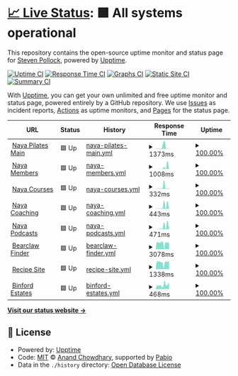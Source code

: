 # [📈 Live Status](https://jacksonp2008.github.io/nayauptime): <!--live status--> **🟩 All systems operational**

This repository contains the open-source uptime monitor and status page for [Steven Pollock](https://jacksonp2008.github.io/nayauptime), powered by [Upptime](https://github.com/nayauptime/nayauptime).

[![Uptime CI](https://github.com/jacksonp2008/nayauptime/workflows/Uptime%20CI/badge.svg)](https://github.com/jacksonp2008/nayauptime/actions?query=workflow%3A%22Uptime+CI%22)
[![Response Time CI](https://github.com/jacksonp2008/nayauptime/workflows/Response%20Time%20CI/badge.svg)](https://github.com/jacksonp2008/nayauptime/actions?query=workflow%3A%22Response+Time+CI%22)
[![Graphs CI](https://github.com/jacksonp2008/nayauptime/workflows/Graphs%20CI/badge.svg)](https://github.com/jacksonp2008/nayauptime/actions?query=workflow%3A%22Graphs+CI%22)
[![Static Site CI](https://github.com/jacksonp2008/nayauptime/workflows/Static%20Site%20CI/badge.svg)](https://github.com/jacksonp2008/nayauptime/actions?query=workflow%3A%22Static+Site+CI%22)
[![Summary CI](https://github.com/jacksonp2008/nayauptime/workflows/Summary%20CI/badge.svg)](https://github.com/jacksonp2008/nayauptime/actions?query=workflow%3A%22Summary+CI%22)

With [Upptime](https://nayauptime.js.org), you can get your own unlimited and free uptime monitor and status page, powered entirely by a GitHub repository. We use [Issues](https://github.com/jacksonp2008/nayauptime/issues) as incident reports, [Actions](https://github.com/jacksonp2008/nayauptime/actions) as uptime monitors, and [Pages](https://jacksonp2008.github.io/nayauptime) for the status page.

<!--start: status pages-->
<!-- This summary is generated by Upptime (https://github.com/upptime/upptime) -->
<!-- Do not edit this manually, your changes will be overwritten -->
<!-- prettier-ignore -->
| URL | Status | History | Response Time | Uptime |
| --- | ------ | ------- | ------------- | ------ |
| <img alt="" src="https://icons.duckduckgo.com/ip3/nayapilates.com.ico" height="13"> [Naya Pilates Main](https://nayapilates.com/) | 🟩 Up | [naya-pilates-main.yml](https://github.com/jacksonp2008/nayauptime/commits/HEAD/history/naya-pilates-main.yml) | <details><summary><img alt="Response time graph" src="./graphs/naya-pilates-main/response-time-week.png" height="20"> 1373ms</summary><br><a href="https://jacksonp2008.github.io/nayauptime/history/naya-pilates-main"><img alt="Response time 563" src="https://img.shields.io/endpoint?url=https%3A%2F%2Fraw.githubusercontent.com%2Fjacksonp2008%2Fnayauptime%2FHEAD%2Fapi%2Fnaya-pilates-main%2Fresponse-time.json"></a><br><a href="https://jacksonp2008.github.io/nayauptime/history/naya-pilates-main"><img alt="24-hour response time 274" src="https://img.shields.io/endpoint?url=https%3A%2F%2Fraw.githubusercontent.com%2Fjacksonp2008%2Fnayauptime%2FHEAD%2Fapi%2Fnaya-pilates-main%2Fresponse-time-day.json"></a><br><a href="https://jacksonp2008.github.io/nayauptime/history/naya-pilates-main"><img alt="7-day response time 1373" src="https://img.shields.io/endpoint?url=https%3A%2F%2Fraw.githubusercontent.com%2Fjacksonp2008%2Fnayauptime%2FHEAD%2Fapi%2Fnaya-pilates-main%2Fresponse-time-week.json"></a><br><a href="https://jacksonp2008.github.io/nayauptime/history/naya-pilates-main"><img alt="30-day response time 1206" src="https://img.shields.io/endpoint?url=https%3A%2F%2Fraw.githubusercontent.com%2Fjacksonp2008%2Fnayauptime%2FHEAD%2Fapi%2Fnaya-pilates-main%2Fresponse-time-month.json"></a><br><a href="https://jacksonp2008.github.io/nayauptime/history/naya-pilates-main"><img alt="1-year response time 563" src="https://img.shields.io/endpoint?url=https%3A%2F%2Fraw.githubusercontent.com%2Fjacksonp2008%2Fnayauptime%2FHEAD%2Fapi%2Fnaya-pilates-main%2Fresponse-time-year.json"></a></details> | <details><summary><a href="https://jacksonp2008.github.io/nayauptime/history/naya-pilates-main">100.00%</a></summary><a href="https://jacksonp2008.github.io/nayauptime/history/naya-pilates-main"><img alt="All-time uptime 99.97%" src="https://img.shields.io/endpoint?url=https%3A%2F%2Fraw.githubusercontent.com%2Fjacksonp2008%2Fnayauptime%2FHEAD%2Fapi%2Fnaya-pilates-main%2Fuptime.json"></a><br><a href="https://jacksonp2008.github.io/nayauptime/history/naya-pilates-main"><img alt="24-hour uptime 100.00%" src="https://img.shields.io/endpoint?url=https%3A%2F%2Fraw.githubusercontent.com%2Fjacksonp2008%2Fnayauptime%2FHEAD%2Fapi%2Fnaya-pilates-main%2Fuptime-day.json"></a><br><a href="https://jacksonp2008.github.io/nayauptime/history/naya-pilates-main"><img alt="7-day uptime 100.00%" src="https://img.shields.io/endpoint?url=https%3A%2F%2Fraw.githubusercontent.com%2Fjacksonp2008%2Fnayauptime%2FHEAD%2Fapi%2Fnaya-pilates-main%2Fuptime-week.json"></a><br><a href="https://jacksonp2008.github.io/nayauptime/history/naya-pilates-main"><img alt="30-day uptime 99.93%" src="https://img.shields.io/endpoint?url=https%3A%2F%2Fraw.githubusercontent.com%2Fjacksonp2008%2Fnayauptime%2FHEAD%2Fapi%2Fnaya-pilates-main%2Fuptime-month.json"></a><br><a href="https://jacksonp2008.github.io/nayauptime/history/naya-pilates-main"><img alt="1-year uptime 99.97%" src="https://img.shields.io/endpoint?url=https%3A%2F%2Fraw.githubusercontent.com%2Fjacksonp2008%2Fnayauptime%2FHEAD%2Fapi%2Fnaya-pilates-main%2Fuptime-year.json"></a></details>
| <img alt="" src="https://icons.duckduckgo.com/ip3/nayapilates.com.ico" height="13"> [Naya Members](https://nayapilates.com/memberships/) | 🟩 Up | [naya-members.yml](https://github.com/jacksonp2008/nayauptime/commits/HEAD/history/naya-members.yml) | <details><summary><img alt="Response time graph" src="./graphs/naya-members/response-time-week.png" height="20"> 1008ms</summary><br><a href="https://jacksonp2008.github.io/nayauptime/history/naya-members"><img alt="Response time 535" src="https://img.shields.io/endpoint?url=https%3A%2F%2Fraw.githubusercontent.com%2Fjacksonp2008%2Fnayauptime%2FHEAD%2Fapi%2Fnaya-members%2Fresponse-time.json"></a><br><a href="https://jacksonp2008.github.io/nayauptime/history/naya-members"><img alt="24-hour response time 1503" src="https://img.shields.io/endpoint?url=https%3A%2F%2Fraw.githubusercontent.com%2Fjacksonp2008%2Fnayauptime%2FHEAD%2Fapi%2Fnaya-members%2Fresponse-time-day.json"></a><br><a href="https://jacksonp2008.github.io/nayauptime/history/naya-members"><img alt="7-day response time 1008" src="https://img.shields.io/endpoint?url=https%3A%2F%2Fraw.githubusercontent.com%2Fjacksonp2008%2Fnayauptime%2FHEAD%2Fapi%2Fnaya-members%2Fresponse-time-week.json"></a><br><a href="https://jacksonp2008.github.io/nayauptime/history/naya-members"><img alt="30-day response time 1009" src="https://img.shields.io/endpoint?url=https%3A%2F%2Fraw.githubusercontent.com%2Fjacksonp2008%2Fnayauptime%2FHEAD%2Fapi%2Fnaya-members%2Fresponse-time-month.json"></a><br><a href="https://jacksonp2008.github.io/nayauptime/history/naya-members"><img alt="1-year response time 535" src="https://img.shields.io/endpoint?url=https%3A%2F%2Fraw.githubusercontent.com%2Fjacksonp2008%2Fnayauptime%2FHEAD%2Fapi%2Fnaya-members%2Fresponse-time-year.json"></a></details> | <details><summary><a href="https://jacksonp2008.github.io/nayauptime/history/naya-members">100.00%</a></summary><a href="https://jacksonp2008.github.io/nayauptime/history/naya-members"><img alt="All-time uptime 100.00%" src="https://img.shields.io/endpoint?url=https%3A%2F%2Fraw.githubusercontent.com%2Fjacksonp2008%2Fnayauptime%2FHEAD%2Fapi%2Fnaya-members%2Fuptime.json"></a><br><a href="https://jacksonp2008.github.io/nayauptime/history/naya-members"><img alt="24-hour uptime 100.00%" src="https://img.shields.io/endpoint?url=https%3A%2F%2Fraw.githubusercontent.com%2Fjacksonp2008%2Fnayauptime%2FHEAD%2Fapi%2Fnaya-members%2Fuptime-day.json"></a><br><a href="https://jacksonp2008.github.io/nayauptime/history/naya-members"><img alt="7-day uptime 100.00%" src="https://img.shields.io/endpoint?url=https%3A%2F%2Fraw.githubusercontent.com%2Fjacksonp2008%2Fnayauptime%2FHEAD%2Fapi%2Fnaya-members%2Fuptime-week.json"></a><br><a href="https://jacksonp2008.github.io/nayauptime/history/naya-members"><img alt="30-day uptime 100.00%" src="https://img.shields.io/endpoint?url=https%3A%2F%2Fraw.githubusercontent.com%2Fjacksonp2008%2Fnayauptime%2FHEAD%2Fapi%2Fnaya-members%2Fuptime-month.json"></a><br><a href="https://jacksonp2008.github.io/nayauptime/history/naya-members"><img alt="1-year uptime 100.00%" src="https://img.shields.io/endpoint?url=https%3A%2F%2Fraw.githubusercontent.com%2Fjacksonp2008%2Fnayauptime%2FHEAD%2Fapi%2Fnaya-members%2Fuptime-year.json"></a></details>
| <img alt="" src="https://icons.duckduckgo.com/ip3/nayapilates.com.ico" height="13"> [Naya Courses](https://nayapilates.com/courses/) | 🟩 Up | [naya-courses.yml](https://github.com/jacksonp2008/nayauptime/commits/HEAD/history/naya-courses.yml) | <details><summary><img alt="Response time graph" src="./graphs/naya-courses/response-time-week.png" height="20"> 332ms</summary><br><a href="https://jacksonp2008.github.io/nayauptime/history/naya-courses"><img alt="Response time 301" src="https://img.shields.io/endpoint?url=https%3A%2F%2Fraw.githubusercontent.com%2Fjacksonp2008%2Fnayauptime%2FHEAD%2Fapi%2Fnaya-courses%2Fresponse-time.json"></a><br><a href="https://jacksonp2008.github.io/nayauptime/history/naya-courses"><img alt="24-hour response time 1320" src="https://img.shields.io/endpoint?url=https%3A%2F%2Fraw.githubusercontent.com%2Fjacksonp2008%2Fnayauptime%2FHEAD%2Fapi%2Fnaya-courses%2Fresponse-time-day.json"></a><br><a href="https://jacksonp2008.github.io/nayauptime/history/naya-courses"><img alt="7-day response time 332" src="https://img.shields.io/endpoint?url=https%3A%2F%2Fraw.githubusercontent.com%2Fjacksonp2008%2Fnayauptime%2FHEAD%2Fapi%2Fnaya-courses%2Fresponse-time-week.json"></a><br><a href="https://jacksonp2008.github.io/nayauptime/history/naya-courses"><img alt="30-day response time 294" src="https://img.shields.io/endpoint?url=https%3A%2F%2Fraw.githubusercontent.com%2Fjacksonp2008%2Fnayauptime%2FHEAD%2Fapi%2Fnaya-courses%2Fresponse-time-month.json"></a><br><a href="https://jacksonp2008.github.io/nayauptime/history/naya-courses"><img alt="1-year response time 301" src="https://img.shields.io/endpoint?url=https%3A%2F%2Fraw.githubusercontent.com%2Fjacksonp2008%2Fnayauptime%2FHEAD%2Fapi%2Fnaya-courses%2Fresponse-time-year.json"></a></details> | <details><summary><a href="https://jacksonp2008.github.io/nayauptime/history/naya-courses">100.00%</a></summary><a href="https://jacksonp2008.github.io/nayauptime/history/naya-courses"><img alt="All-time uptime 100.00%" src="https://img.shields.io/endpoint?url=https%3A%2F%2Fraw.githubusercontent.com%2Fjacksonp2008%2Fnayauptime%2FHEAD%2Fapi%2Fnaya-courses%2Fuptime.json"></a><br><a href="https://jacksonp2008.github.io/nayauptime/history/naya-courses"><img alt="24-hour uptime 100.00%" src="https://img.shields.io/endpoint?url=https%3A%2F%2Fraw.githubusercontent.com%2Fjacksonp2008%2Fnayauptime%2FHEAD%2Fapi%2Fnaya-courses%2Fuptime-day.json"></a><br><a href="https://jacksonp2008.github.io/nayauptime/history/naya-courses"><img alt="7-day uptime 100.00%" src="https://img.shields.io/endpoint?url=https%3A%2F%2Fraw.githubusercontent.com%2Fjacksonp2008%2Fnayauptime%2FHEAD%2Fapi%2Fnaya-courses%2Fuptime-week.json"></a><br><a href="https://jacksonp2008.github.io/nayauptime/history/naya-courses"><img alt="30-day uptime 100.00%" src="https://img.shields.io/endpoint?url=https%3A%2F%2Fraw.githubusercontent.com%2Fjacksonp2008%2Fnayauptime%2FHEAD%2Fapi%2Fnaya-courses%2Fuptime-month.json"></a><br><a href="https://jacksonp2008.github.io/nayauptime/history/naya-courses"><img alt="1-year uptime 100.00%" src="https://img.shields.io/endpoint?url=https%3A%2F%2Fraw.githubusercontent.com%2Fjacksonp2008%2Fnayauptime%2FHEAD%2Fapi%2Fnaya-courses%2Fuptime-year.json"></a></details>
| <img alt="" src="https://icons.duckduckgo.com/ip3/nayapilates.com.ico" height="13"> [Naya Coaching](https://nayapilates.com/coaching/) | 🟩 Up | [naya-coaching.yml](https://github.com/jacksonp2008/nayauptime/commits/HEAD/history/naya-coaching.yml) | <details><summary><img alt="Response time graph" src="./graphs/naya-coaching/response-time-week.png" height="20"> 443ms</summary><br><a href="https://jacksonp2008.github.io/nayauptime/history/naya-coaching"><img alt="Response time 254" src="https://img.shields.io/endpoint?url=https%3A%2F%2Fraw.githubusercontent.com%2Fjacksonp2008%2Fnayauptime%2FHEAD%2Fapi%2Fnaya-coaching%2Fresponse-time.json"></a><br><a href="https://jacksonp2008.github.io/nayauptime/history/naya-coaching"><img alt="24-hour response time 1298" src="https://img.shields.io/endpoint?url=https%3A%2F%2Fraw.githubusercontent.com%2Fjacksonp2008%2Fnayauptime%2FHEAD%2Fapi%2Fnaya-coaching%2Fresponse-time-day.json"></a><br><a href="https://jacksonp2008.github.io/nayauptime/history/naya-coaching"><img alt="7-day response time 443" src="https://img.shields.io/endpoint?url=https%3A%2F%2Fraw.githubusercontent.com%2Fjacksonp2008%2Fnayauptime%2FHEAD%2Fapi%2Fnaya-coaching%2Fresponse-time-week.json"></a><br><a href="https://jacksonp2008.github.io/nayauptime/history/naya-coaching"><img alt="30-day response time 296" src="https://img.shields.io/endpoint?url=https%3A%2F%2Fraw.githubusercontent.com%2Fjacksonp2008%2Fnayauptime%2FHEAD%2Fapi%2Fnaya-coaching%2Fresponse-time-month.json"></a><br><a href="https://jacksonp2008.github.io/nayauptime/history/naya-coaching"><img alt="1-year response time 254" src="https://img.shields.io/endpoint?url=https%3A%2F%2Fraw.githubusercontent.com%2Fjacksonp2008%2Fnayauptime%2FHEAD%2Fapi%2Fnaya-coaching%2Fresponse-time-year.json"></a></details> | <details><summary><a href="https://jacksonp2008.github.io/nayauptime/history/naya-coaching">100.00%</a></summary><a href="https://jacksonp2008.github.io/nayauptime/history/naya-coaching"><img alt="All-time uptime 100.00%" src="https://img.shields.io/endpoint?url=https%3A%2F%2Fraw.githubusercontent.com%2Fjacksonp2008%2Fnayauptime%2FHEAD%2Fapi%2Fnaya-coaching%2Fuptime.json"></a><br><a href="https://jacksonp2008.github.io/nayauptime/history/naya-coaching"><img alt="24-hour uptime 100.00%" src="https://img.shields.io/endpoint?url=https%3A%2F%2Fraw.githubusercontent.com%2Fjacksonp2008%2Fnayauptime%2FHEAD%2Fapi%2Fnaya-coaching%2Fuptime-day.json"></a><br><a href="https://jacksonp2008.github.io/nayauptime/history/naya-coaching"><img alt="7-day uptime 100.00%" src="https://img.shields.io/endpoint?url=https%3A%2F%2Fraw.githubusercontent.com%2Fjacksonp2008%2Fnayauptime%2FHEAD%2Fapi%2Fnaya-coaching%2Fuptime-week.json"></a><br><a href="https://jacksonp2008.github.io/nayauptime/history/naya-coaching"><img alt="30-day uptime 100.00%" src="https://img.shields.io/endpoint?url=https%3A%2F%2Fraw.githubusercontent.com%2Fjacksonp2008%2Fnayauptime%2FHEAD%2Fapi%2Fnaya-coaching%2Fuptime-month.json"></a><br><a href="https://jacksonp2008.github.io/nayauptime/history/naya-coaching"><img alt="1-year uptime 100.00%" src="https://img.shields.io/endpoint?url=https%3A%2F%2Fraw.githubusercontent.com%2Fjacksonp2008%2Fnayauptime%2FHEAD%2Fapi%2Fnaya-coaching%2Fuptime-year.json"></a></details>
| <img alt="" src="https://icons.duckduckgo.com/ip3/nayapilates.com.ico" height="13"> [Naya Podcasts](https://nayapilates.com/podcasts/) | 🟩 Up | [naya-podcasts.yml](https://github.com/jacksonp2008/nayauptime/commits/HEAD/history/naya-podcasts.yml) | <details><summary><img alt="Response time graph" src="./graphs/naya-podcasts/response-time-week.png" height="20"> 471ms</summary><br><a href="https://jacksonp2008.github.io/nayauptime/history/naya-podcasts"><img alt="Response time 262" src="https://img.shields.io/endpoint?url=https%3A%2F%2Fraw.githubusercontent.com%2Fjacksonp2008%2Fnayauptime%2FHEAD%2Fapi%2Fnaya-podcasts%2Fresponse-time.json"></a><br><a href="https://jacksonp2008.github.io/nayauptime/history/naya-podcasts"><img alt="24-hour response time 1234" src="https://img.shields.io/endpoint?url=https%3A%2F%2Fraw.githubusercontent.com%2Fjacksonp2008%2Fnayauptime%2FHEAD%2Fapi%2Fnaya-podcasts%2Fresponse-time-day.json"></a><br><a href="https://jacksonp2008.github.io/nayauptime/history/naya-podcasts"><img alt="7-day response time 471" src="https://img.shields.io/endpoint?url=https%3A%2F%2Fraw.githubusercontent.com%2Fjacksonp2008%2Fnayauptime%2FHEAD%2Fapi%2Fnaya-podcasts%2Fresponse-time-week.json"></a><br><a href="https://jacksonp2008.github.io/nayauptime/history/naya-podcasts"><img alt="30-day response time 369" src="https://img.shields.io/endpoint?url=https%3A%2F%2Fraw.githubusercontent.com%2Fjacksonp2008%2Fnayauptime%2FHEAD%2Fapi%2Fnaya-podcasts%2Fresponse-time-month.json"></a><br><a href="https://jacksonp2008.github.io/nayauptime/history/naya-podcasts"><img alt="1-year response time 262" src="https://img.shields.io/endpoint?url=https%3A%2F%2Fraw.githubusercontent.com%2Fjacksonp2008%2Fnayauptime%2FHEAD%2Fapi%2Fnaya-podcasts%2Fresponse-time-year.json"></a></details> | <details><summary><a href="https://jacksonp2008.github.io/nayauptime/history/naya-podcasts">100.00%</a></summary><a href="https://jacksonp2008.github.io/nayauptime/history/naya-podcasts"><img alt="All-time uptime 100.00%" src="https://img.shields.io/endpoint?url=https%3A%2F%2Fraw.githubusercontent.com%2Fjacksonp2008%2Fnayauptime%2FHEAD%2Fapi%2Fnaya-podcasts%2Fuptime.json"></a><br><a href="https://jacksonp2008.github.io/nayauptime/history/naya-podcasts"><img alt="24-hour uptime 100.00%" src="https://img.shields.io/endpoint?url=https%3A%2F%2Fraw.githubusercontent.com%2Fjacksonp2008%2Fnayauptime%2FHEAD%2Fapi%2Fnaya-podcasts%2Fuptime-day.json"></a><br><a href="https://jacksonp2008.github.io/nayauptime/history/naya-podcasts"><img alt="7-day uptime 100.00%" src="https://img.shields.io/endpoint?url=https%3A%2F%2Fraw.githubusercontent.com%2Fjacksonp2008%2Fnayauptime%2FHEAD%2Fapi%2Fnaya-podcasts%2Fuptime-week.json"></a><br><a href="https://jacksonp2008.github.io/nayauptime/history/naya-podcasts"><img alt="30-day uptime 100.00%" src="https://img.shields.io/endpoint?url=https%3A%2F%2Fraw.githubusercontent.com%2Fjacksonp2008%2Fnayauptime%2FHEAD%2Fapi%2Fnaya-podcasts%2Fuptime-month.json"></a><br><a href="https://jacksonp2008.github.io/nayauptime/history/naya-podcasts"><img alt="1-year uptime 100.00%" src="https://img.shields.io/endpoint?url=https%3A%2F%2Fraw.githubusercontent.com%2Fjacksonp2008%2Fnayauptime%2FHEAD%2Fapi%2Fnaya-podcasts%2Fuptime-year.json"></a></details>
| <img alt="" src="https://icons.duckduckgo.com/ip3/movewith.site.ico" height="13"> [Bearclaw Finder](https://movewith.site/bearclaws/) | 🟩 Up | [bearclaw-finder.yml](https://github.com/jacksonp2008/nayauptime/commits/HEAD/history/bearclaw-finder.yml) | <details><summary><img alt="Response time graph" src="./graphs/bearclaw-finder/response-time-week.png" height="20"> 3078ms</summary><br><a href="https://jacksonp2008.github.io/nayauptime/history/bearclaw-finder"><img alt="Response time 2616" src="https://img.shields.io/endpoint?url=https%3A%2F%2Fraw.githubusercontent.com%2Fjacksonp2008%2Fnayauptime%2FHEAD%2Fapi%2Fbearclaw-finder%2Fresponse-time.json"></a><br><a href="https://jacksonp2008.github.io/nayauptime/history/bearclaw-finder"><img alt="24-hour response time 3236" src="https://img.shields.io/endpoint?url=https%3A%2F%2Fraw.githubusercontent.com%2Fjacksonp2008%2Fnayauptime%2FHEAD%2Fapi%2Fbearclaw-finder%2Fresponse-time-day.json"></a><br><a href="https://jacksonp2008.github.io/nayauptime/history/bearclaw-finder"><img alt="7-day response time 3078" src="https://img.shields.io/endpoint?url=https%3A%2F%2Fraw.githubusercontent.com%2Fjacksonp2008%2Fnayauptime%2FHEAD%2Fapi%2Fbearclaw-finder%2Fresponse-time-week.json"></a><br><a href="https://jacksonp2008.github.io/nayauptime/history/bearclaw-finder"><img alt="30-day response time 3061" src="https://img.shields.io/endpoint?url=https%3A%2F%2Fraw.githubusercontent.com%2Fjacksonp2008%2Fnayauptime%2FHEAD%2Fapi%2Fbearclaw-finder%2Fresponse-time-month.json"></a><br><a href="https://jacksonp2008.github.io/nayauptime/history/bearclaw-finder"><img alt="1-year response time 2616" src="https://img.shields.io/endpoint?url=https%3A%2F%2Fraw.githubusercontent.com%2Fjacksonp2008%2Fnayauptime%2FHEAD%2Fapi%2Fbearclaw-finder%2Fresponse-time-year.json"></a></details> | <details><summary><a href="https://jacksonp2008.github.io/nayauptime/history/bearclaw-finder">100.00%</a></summary><a href="https://jacksonp2008.github.io/nayauptime/history/bearclaw-finder"><img alt="All-time uptime 92.92%" src="https://img.shields.io/endpoint?url=https%3A%2F%2Fraw.githubusercontent.com%2Fjacksonp2008%2Fnayauptime%2FHEAD%2Fapi%2Fbearclaw-finder%2Fuptime.json"></a><br><a href="https://jacksonp2008.github.io/nayauptime/history/bearclaw-finder"><img alt="24-hour uptime 100.00%" src="https://img.shields.io/endpoint?url=https%3A%2F%2Fraw.githubusercontent.com%2Fjacksonp2008%2Fnayauptime%2FHEAD%2Fapi%2Fbearclaw-finder%2Fuptime-day.json"></a><br><a href="https://jacksonp2008.github.io/nayauptime/history/bearclaw-finder"><img alt="7-day uptime 100.00%" src="https://img.shields.io/endpoint?url=https%3A%2F%2Fraw.githubusercontent.com%2Fjacksonp2008%2Fnayauptime%2FHEAD%2Fapi%2Fbearclaw-finder%2Fuptime-week.json"></a><br><a href="https://jacksonp2008.github.io/nayauptime/history/bearclaw-finder"><img alt="30-day uptime 99.95%" src="https://img.shields.io/endpoint?url=https%3A%2F%2Fraw.githubusercontent.com%2Fjacksonp2008%2Fnayauptime%2FHEAD%2Fapi%2Fbearclaw-finder%2Fuptime-month.json"></a><br><a href="https://jacksonp2008.github.io/nayauptime/history/bearclaw-finder"><img alt="1-year uptime 92.92%" src="https://img.shields.io/endpoint?url=https%3A%2F%2Fraw.githubusercontent.com%2Fjacksonp2008%2Fnayauptime%2FHEAD%2Fapi%2Fbearclaw-finder%2Fuptime-year.json"></a></details>
| <img alt="" src="https://icons.duckduckgo.com/ip3/movewith.site.ico" height="13"> [Recipe Site](https://movewith.site/imhungry/) | 🟩 Up | [recipe-site.yml](https://github.com/jacksonp2008/nayauptime/commits/HEAD/history/recipe-site.yml) | <details><summary><img alt="Response time graph" src="./graphs/recipe-site/response-time-week.png" height="20"> 1338ms</summary><br><a href="https://jacksonp2008.github.io/nayauptime/history/recipe-site"><img alt="Response time 382" src="https://img.shields.io/endpoint?url=https%3A%2F%2Fraw.githubusercontent.com%2Fjacksonp2008%2Fnayauptime%2FHEAD%2Fapi%2Frecipe-site%2Fresponse-time.json"></a><br><a href="https://jacksonp2008.github.io/nayauptime/history/recipe-site"><img alt="24-hour response time 1458" src="https://img.shields.io/endpoint?url=https%3A%2F%2Fraw.githubusercontent.com%2Fjacksonp2008%2Fnayauptime%2FHEAD%2Fapi%2Frecipe-site%2Fresponse-time-day.json"></a><br><a href="https://jacksonp2008.github.io/nayauptime/history/recipe-site"><img alt="7-day response time 1338" src="https://img.shields.io/endpoint?url=https%3A%2F%2Fraw.githubusercontent.com%2Fjacksonp2008%2Fnayauptime%2FHEAD%2Fapi%2Frecipe-site%2Fresponse-time-week.json"></a><br><a href="https://jacksonp2008.github.io/nayauptime/history/recipe-site"><img alt="30-day response time 933" src="https://img.shields.io/endpoint?url=https%3A%2F%2Fraw.githubusercontent.com%2Fjacksonp2008%2Fnayauptime%2FHEAD%2Fapi%2Frecipe-site%2Fresponse-time-month.json"></a><br><a href="https://jacksonp2008.github.io/nayauptime/history/recipe-site"><img alt="1-year response time 382" src="https://img.shields.io/endpoint?url=https%3A%2F%2Fraw.githubusercontent.com%2Fjacksonp2008%2Fnayauptime%2FHEAD%2Fapi%2Frecipe-site%2Fresponse-time-year.json"></a></details> | <details><summary><a href="https://jacksonp2008.github.io/nayauptime/history/recipe-site">100.00%</a></summary><a href="https://jacksonp2008.github.io/nayauptime/history/recipe-site"><img alt="All-time uptime 99.99%" src="https://img.shields.io/endpoint?url=https%3A%2F%2Fraw.githubusercontent.com%2Fjacksonp2008%2Fnayauptime%2FHEAD%2Fapi%2Frecipe-site%2Fuptime.json"></a><br><a href="https://jacksonp2008.github.io/nayauptime/history/recipe-site"><img alt="24-hour uptime 100.00%" src="https://img.shields.io/endpoint?url=https%3A%2F%2Fraw.githubusercontent.com%2Fjacksonp2008%2Fnayauptime%2FHEAD%2Fapi%2Frecipe-site%2Fuptime-day.json"></a><br><a href="https://jacksonp2008.github.io/nayauptime/history/recipe-site"><img alt="7-day uptime 100.00%" src="https://img.shields.io/endpoint?url=https%3A%2F%2Fraw.githubusercontent.com%2Fjacksonp2008%2Fnayauptime%2FHEAD%2Fapi%2Frecipe-site%2Fuptime-week.json"></a><br><a href="https://jacksonp2008.github.io/nayauptime/history/recipe-site"><img alt="30-day uptime 100.00%" src="https://img.shields.io/endpoint?url=https%3A%2F%2Fraw.githubusercontent.com%2Fjacksonp2008%2Fnayauptime%2FHEAD%2Fapi%2Frecipe-site%2Fuptime-month.json"></a><br><a href="https://jacksonp2008.github.io/nayauptime/history/recipe-site"><img alt="1-year uptime 99.99%" src="https://img.shields.io/endpoint?url=https%3A%2F%2Fraw.githubusercontent.com%2Fjacksonp2008%2Fnayauptime%2FHEAD%2Fapi%2Frecipe-site%2Fuptime-year.json"></a></details>
| <img alt="" src="https://icons.duckduckgo.com/ip3/www.movewith.site.ico" height="13"> [Binford Estates](https://www.movewith.site/binford/) | 🟩 Up | [binford-estates.yml](https://github.com/jacksonp2008/nayauptime/commits/HEAD/history/binford-estates.yml) | <details><summary><img alt="Response time graph" src="./graphs/binford-estates/response-time-week.png" height="20"> 468ms</summary><br><a href="https://jacksonp2008.github.io/nayauptime/history/binford-estates"><img alt="Response time 632" src="https://img.shields.io/endpoint?url=https%3A%2F%2Fraw.githubusercontent.com%2Fjacksonp2008%2Fnayauptime%2FHEAD%2Fapi%2Fbinford-estates%2Fresponse-time.json"></a><br><a href="https://jacksonp2008.github.io/nayauptime/history/binford-estates"><img alt="24-hour response time 452" src="https://img.shields.io/endpoint?url=https%3A%2F%2Fraw.githubusercontent.com%2Fjacksonp2008%2Fnayauptime%2FHEAD%2Fapi%2Fbinford-estates%2Fresponse-time-day.json"></a><br><a href="https://jacksonp2008.github.io/nayauptime/history/binford-estates"><img alt="7-day response time 468" src="https://img.shields.io/endpoint?url=https%3A%2F%2Fraw.githubusercontent.com%2Fjacksonp2008%2Fnayauptime%2FHEAD%2Fapi%2Fbinford-estates%2Fresponse-time-week.json"></a><br><a href="https://jacksonp2008.github.io/nayauptime/history/binford-estates"><img alt="30-day response time 508" src="https://img.shields.io/endpoint?url=https%3A%2F%2Fraw.githubusercontent.com%2Fjacksonp2008%2Fnayauptime%2FHEAD%2Fapi%2Fbinford-estates%2Fresponse-time-month.json"></a><br><a href="https://jacksonp2008.github.io/nayauptime/history/binford-estates"><img alt="1-year response time 632" src="https://img.shields.io/endpoint?url=https%3A%2F%2Fraw.githubusercontent.com%2Fjacksonp2008%2Fnayauptime%2FHEAD%2Fapi%2Fbinford-estates%2Fresponse-time-year.json"></a></details> | <details><summary><a href="https://jacksonp2008.github.io/nayauptime/history/binford-estates">100.00%</a></summary><a href="https://jacksonp2008.github.io/nayauptime/history/binford-estates"><img alt="All-time uptime 99.96%" src="https://img.shields.io/endpoint?url=https%3A%2F%2Fraw.githubusercontent.com%2Fjacksonp2008%2Fnayauptime%2FHEAD%2Fapi%2Fbinford-estates%2Fuptime.json"></a><br><a href="https://jacksonp2008.github.io/nayauptime/history/binford-estates"><img alt="24-hour uptime 100.00%" src="https://img.shields.io/endpoint?url=https%3A%2F%2Fraw.githubusercontent.com%2Fjacksonp2008%2Fnayauptime%2FHEAD%2Fapi%2Fbinford-estates%2Fuptime-day.json"></a><br><a href="https://jacksonp2008.github.io/nayauptime/history/binford-estates"><img alt="7-day uptime 100.00%" src="https://img.shields.io/endpoint?url=https%3A%2F%2Fraw.githubusercontent.com%2Fjacksonp2008%2Fnayauptime%2FHEAD%2Fapi%2Fbinford-estates%2Fuptime-week.json"></a><br><a href="https://jacksonp2008.github.io/nayauptime/history/binford-estates"><img alt="30-day uptime 99.91%" src="https://img.shields.io/endpoint?url=https%3A%2F%2Fraw.githubusercontent.com%2Fjacksonp2008%2Fnayauptime%2FHEAD%2Fapi%2Fbinford-estates%2Fuptime-month.json"></a><br><a href="https://jacksonp2008.github.io/nayauptime/history/binford-estates"><img alt="1-year uptime 99.96%" src="https://img.shields.io/endpoint?url=https%3A%2F%2Fraw.githubusercontent.com%2Fjacksonp2008%2Fnayauptime%2FHEAD%2Fapi%2Fbinford-estates%2Fuptime-year.json"></a></details>

<!--end: status pages-->

[**Visit our status website →**](https://jacksonp2008.github.io/nayauptime)

## 📄 License

- Powered by: [Upptime](https://github.com/nayauptime/nayauptime)
- Code: [MIT](./LICENSE) © [Anand Chowdhary](https://anandchowdhary.com), supported by [Pabio](https://pabio.com)
- Data in the `./history` directory: [Open Database License](https://opendatacommons.org/licenses/odbl/1-0/)
